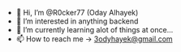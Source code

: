 - 👋 Hi, I’m @R0cker77 (Oday Alhayek)
- 👀 I’m interested in anything backend
- 🌱 I’m currently learning alot of things at once...
- 📫 How to reach me  -> 3odyhayek@gmail.com

<!---
R0cker77/R0cker77 is a ✨ special ✨ repository because its `README.md` (this file) appears on your GitHub profile.
You can click the Preview link to take a look at your changes.
--->
